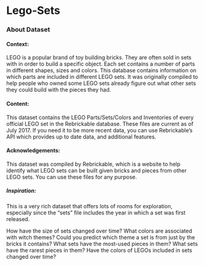 # Lego-Sets

### About Dataset
#### Context:
LEGO is a popular brand of toy building bricks. They are often sold in sets with in order to build a specific object. Each set contains a number of parts in different shapes, sizes and colors. This database contains information on which parts are included in different LEGO sets. It was originally compiled to help people who owned some LEGO sets already figure out what other sets they could build with the pieces they had.

#### Content:
This dataset contains the LEGO Parts/Sets/Colors and Inventories of every official LEGO set in the Rebrickable database. These files are current as of July 2017. If you need it to be more recent data, you can use Rebrickable’s API which provides up to date data, and additional features.

#### Acknowledgements:
This dataset was compiled by Rebrickable, which is a website to help identify what LEGO sets can be built given bricks and pieces from other LEGO sets. You can use these files for any purpose.

##### Inspiration:
This is a very rich dataset that offers lots of rooms for exploration, especially since the “sets” file includes the year in which a set was first released.

How have the size of sets changed over time?
What colors are associated with witch themes? Could you predict which theme a set is from just by the bricks it contains?
What sets have the most-used pieces in them? What sets have the rarest pieces in them?
Have the colors of LEGOs included in sets changed over time?
